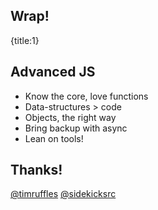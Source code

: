 ## Wrap!
{title:1}

## Advanced JS

- Know the core, love functions
- Data-structures > code
- Objects, the right way
- Bring backup with async
- Lean on tools!

## Thanks!

[@timruffles](twitter.com/timruffles)
[@sidekicksrc](twitter.com/sidekicksrc)
